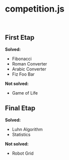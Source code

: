 # competition.js

<br />

<h2>First Etap</h2>

<strong>Solved:</strong>
<ul>
    <li>Fibonacci</li>
    <li>Roman Converter</li>
    <li>Arabic Converter</li>
    <li>Fiz Foo Bar</li>
</ul>

<strong>Not solved:</strong>
<ul>
    <li>Game of Life</li>
</ul>


<h2>Final Etap</h2>

<strong>Solved:</strong>
<ul>
    <li>Luhn Algorithm</li>
    <li>Statistics</li>
</ul>

<strong>Not solved:</strong>
<ul>
    <li>Robot Grid</li>
</ul>
